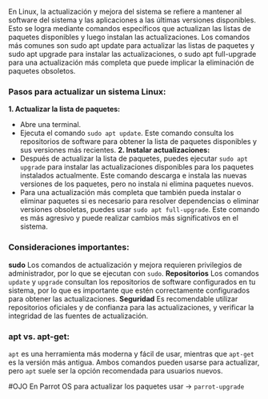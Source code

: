 En Linux, la actualización y mejora del sistema se refiere a mantener al software del sistema y las aplicaciones a las últimas versiones disponibles.
Esto se logra mediante comandos específicos que actualizan las listas de paquetes disponibles y luego instalan las actualizaciones. Los comandos más comunes son sudo apt update para actualizar las listas de paquetes y sudo apt upgrade para instalar las actualizaciones, o sudo apt full-upgrade para una actualización más completa que puede implicar la eliminación de paquetes obsoletos.
### Pasos para actualizar un sistema Linux:
**1. Actualizar la lista de paquetes:**
- Abre una terminal.
- Ejecuta el comando `sudo apt update`. Este comando consulta los repositorios de software para obtener la lista de paquetes disponibles y sus versiones más recientes.
**2. Instalar actualizaciones:**
- Después de actualizar la lista de paquetes, puedes ejecutar `sudo apt upgrade` para instalar las actualizaciones disponibles para los paquetes instalados actualmente. Este comando descarga e instala las nuevas versiones de los paquetes, pero no instala ni elimina paquetes nuevos.
- Para una actualización más completa que también pueda instalar o eliminar paquetes si es necesario para resolver dependencias o eliminar versiones obsoletas, puedes usar `sudo apt full-upgrade`. Este comando es más agresivo y puede realizar cambios más significativos en el sistema.
### Consideraciones importantes:
**sudo**
Los comandos de actualización y mejora requieren privilegios de administrador, por lo que se ejecutan con `sudo`.
**Repositorios**
Los comandos `update` y `upgrade` consultan los repositorios de software configurados en tu sistema, por lo que es importante que estén correctamente configurados para obtener las actualizaciones.
**Seguridad**
Es recomendable utilizar repositorios oficiales y de confianza para las actualizaciones, y verificar la integridad de las fuentes de actualización.
### apt vs. apt-get:
`apt` es una herramienta más moderna y fácil de usar, mientras que `apt-get` es la versión más antigua. Ambos comandos pueden usarse para actualizar, pero `apt` suele ser la opción recomendada para usuarios nuevos.

#OJO En Parrot OS para actualizar los paquetes usar -> `parrot-upgrade`